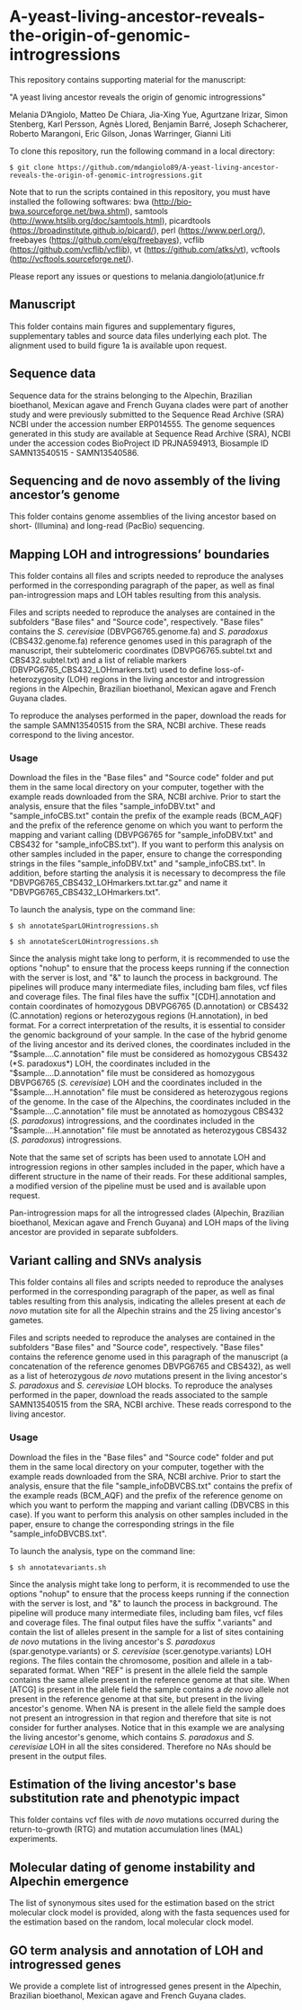 # A-yeast-living-ancestor-reveals-the-origin-of-genomic-introgressions

This repository contains supporting material for the manuscript:

"A yeast living ancestor reveals the origin of genomic introgressions"

Melania D’Angiolo, Matteo De Chiara, Jia-Xing Yue, Agurtzane Irizar, Simon Stenberg, Karl Persson, Agnès Llored, Benjamin Barré, Joseph Schacherer, Roberto Marangoni, Eric Gilson, Jonas Warringer, Gianni Liti


To clone this repository, run the following command in a local directory:

```
$ git clone https://github.com/mdangiolo89/A-yeast-living-ancestor-reveals-the-origin-of-genomic-introgressions.git
```


Note that to run the scripts contained in this repository, you must have installed the following softwares: bwa (http://bio-bwa.sourceforge.net/bwa.shtml), samtools (http://www.htslib.org/doc/samtools.html), picardtools (https://broadinstitute.github.io/picard/), perl (https://www.perl.org/), freebayes (https://github.com/ekg/freebayes), vcflib (https://github.com/vcflib/vcflib), vt (https://github.com/atks/vt), vcftools (http://vcftools.sourceforge.net/). 


Please report any issues or questions to melania.dangiolo(at)unice.fr


## Manuscript
This folder contains main figures and supplementary figures, supplementary tables and source data files underlying each plot. The alignment used to build figure 1a is available upon request.


## Sequence data
Sequence data for the strains belonging to the Alpechin, Brazilian bioethanol, Mexican agave and French Guyana clades were part of another study and were previously submitted to the Sequence Read Archive (SRA) NCBI under the accession number ERP014555. The genome sequences generated in this study are available at Sequence Read Archive (SRA), NCBI under the accession codes BioProject ID PRJNA594913, Biosample ID SAMN13540515 - SAMN13540586.


## Sequencing and de novo assembly of the living ancestor’s genome
This folder contains genome assemblies of the living ancestor based on short- (Illumina) and long-read (PacBio) sequencing.


## Mapping LOH and introgressions’ boundaries
This folder contains all files and scripts needed to reproduce the analyses performed in the corresponding paragraph of the paper, as well as final pan-introgression maps and LOH tables resulting from this analysis.

Files and scripts needed to reproduce the analyses are contained in the subfolders "Base files" and "Source code", respectively. "Base files" contains the *S. cerevisiae* (DBVPG6765.genome.fa) and *S. paradoxus* (CBS432.genome.fa) reference genomes used in this paragraph of the manuscript, their subtelomeric coordinates (DBVPG6765.subtel.txt and CBS432.subtel.txt) and a list of reliable markers (DBVPG6765_CBS432_LOHmarkers.txt) used to define loss-of-heterozygosity (LOH) regions in the living ancestor and introgression regions in the Alpechin, Brazilian bioethanol, Mexican agave and French Guyana clades.

To reproduce the analyses performed in the paper, download the reads for the sample SAMN13540515 from the SRA, NCBI archive. These reads correspond to the living ancestor.


### Usage
Download the files in the "Base files" and "Source code" folder and put them in the same local directory on your computer, together with the example reads downloaded from the SRA, NCBI archive. Prior to start the analysis, ensure that the files "sample_infoDBV.txt" and "sample_infoCBS.txt" contain the prefix of the example reads (BCM_AQF) and the prefix of the reference genome on which you want to perform the mapping and variant calling (DBVPG6765 for "sample_infoDBV.txt" and CBS432 for "sample_infoCBS.txt"). If you want to perform this analysis on other samples included in the paper, ensure to change the corresponding strings in the files "sample_infoDBV.txt" and "sample_infoCBS.txt".
In addition, before starting the analysis it is necessary to decompress the file "DBVPG6765_CBS432_LOHmarkers.txt.tar.gz" and name it "DBVPG6765_CBS432_LOHmarkers.txt".

To launch the analysis, type on the command line:

```
$ sh annotateSparLOHintrogressions.sh

$ sh annotateScerLOHintrogressions.sh
```

Since the analysis might take long to perform, it is recommended to use the options "nohup" to ensure that the process keeps running if the connection with the server is lost, and "&" to launch the process in background.
The pipelines will produce many intermediate files, including bam files, vcf files and coverage files. The final files have the suffix "[CDH].annotation and contain coordinates of homozygous DBVPG6765 (D.annotation) or CBS432 (C.annotation) regions or heterozygous regions (H.annotation), in bed format. For a correct interpretation of the results, it is essential to consider the genomic background of your sample. In the case of the hybrid genome of the living ancestor and its derived clones, the coordinates included in the "$sample....C.annotation" file must be considered as homozygous CBS432 (*S. paradoxus*) LOH, the coordinates included in the "$sample....D.annotation" file must be considered as homozygous DBVPG6765 (*S. cerevisiae*) LOH and the coordinates included in the "$sample....H.annotation" file must be considered as heterozygous regions of the genome.
In the case of the Alpechins, the coordinates included in the "$sample....C.annotation" file must be annotated as homozygous CBS432 (*S. paradoxus*) introgressions, and the coordinates included in the "$sample....H.annotation" file must be annotated as heterozygous CBS432 (*S. paradoxus*) introgressions.

Note that the same set of scripts has been used to annotate LOH and introgression regions in other samples included in the paper, which have a different structure in the name of their reads. For these additional samples, a modified version of the pipeline must be used and is available upon request.

Pan-introgression maps for all the introgressed clades (Alpechin, Brazilian bioethanol, Mexican agave and French Guyana) and LOH maps of the living ancestor are provided in separate subfolders.


## Variant calling and SNVs analysis
This folder contains all files and scripts needed to reproduce the analyses performed in the corresponding paragraph of the paper, as well as final tables resulting from this analysis, indicating the alleles present at each *de novo* mutation site for all the Alpechin strains and the 25 living ancestor's gametes.

Files and scripts needed to reproduce the analyses are contained in the subfolders "Base files" and "Source code", respectively. "Base files" contains the reference genome used in this paragraph of the manuscript (a concatenation of the reference genomes DBVPG6765 and CBS432), as well as a list of heterozygous *de novo* mutations present in the living ancestor's *S. paradoxus* and *S. cerevisiae* LOH blocks.
To reproduce the analyses performed in the paper, download the reads associated to the sample SAMN13540515 from the SRA, NCBI archive. These reads correspond to the living ancestor.

### Usage
Download the files in the "Base files" and "Source code" folder and put them in the same local directory on your computer, together with the example reads downloaded from the SRA, NCBI archive. Prior to start the analysis, ensure that the file "sample_infoDBVCBS.txt" contains the prefix of the example reads (BCM_AQF) and the prefix of the reference genome on which you want to perform the mapping and variant calling (DBVCBS in this case). If you want to perform this analysis on other samples included in the paper, ensure to change the corresponding strings in the file "sample_infoDBVCBS.txt".

To launch the analysis, type on the command line:

```
$ sh annotatevariants.sh
```

Since the analysis might take long to perform, it is recommended to use the options "nohup" to ensure that the process keeps running if the connection with the server is lost, and "&" to launch the process in background.
The pipeline will produce many intermediate files, including bam files, vcf files and coverage files. The final output files have the suffix ".variants" and contain the list of alleles present in the sample for a list of sites containing *de novo* mutations in the living ancestor's *S. paradoxus* (spar.genotype.variants) or *S. cerevisiae* (scer.genotype.variants) LOH regions. The files contain the chromosome, position and allele in a tab-separated format. When "REF" is present in the allele field the sample contains the same allele present in the reference genome at that site. When [ATCG] is present in the allele field the sample contains a *de novo* allele not present in the reference genome at that site, but present in the living ancestor's genome. When NA is present in the allele field the sample does not present an introgression in that region and therefore that site is not consider for further analyses. Notice that in this example we are analysing the living ancestor's genome, which contains *S. paradoxus* and *S. cerevisiae* LOH in all the sites considered. Therefore no NAs should be present in the output files.


## Estimation of the living ancestor's base substitution rate and phenotypic impact
This folder contains vcf files with *de novo* mutations occurred during the return-to-growth (RTG) and mutation accumulation lines (MAL) experiments. 


## Molecular dating of genome instability and Alpechin emergence
The list of synonymous sites used for the estimation based on the strict molecular clock model is provided, along with the fasta sequences used for the estimation based on the random, local molecular clock model.


## GO term analysis and annotation of LOH and introgressed genes
We provide a complete list of introgressed genes present in the Alpechin, Brazilian bioethanol, Mexican agave and French Guyana clades.
